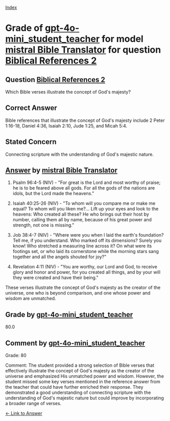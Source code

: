 
[Index](../../../../index.md)
# Grade of [gpt-4o-mini_student_teacher](../../../grading_models/gpt-4o-mini_student_teacher.md) for model [mistral Bible Translator](../../../answering_models/mistral_Bible_Translator.md) for question [Biblical References 2](../../../questions/Biblical_References_2.md)

## Question [Biblical References 2](../../../questions/Biblical_References_2.md)
Which Bible verses illustrate the concept of God's majesty?

## Correct Answer
Bible references that illustrate the concept of God's majesty include 2 Peter 1:16-18, Daniel 4:36, Isaiah 2:10, Jude 1:25, and Micah 5:4.

## Stated Concern
Connecting scripture with the understanding of God's majestic nature.

## [Answer](../Biblical_References_2.md) by [mistral Bible Translator](../../../answering_models/mistral_Bible_Translator.md)
1. Psalm 96:4-5 (NIV) - "For great is the Lord and most worthy of praise; he is to be feared above all gods. For all the gods of the nations are idols, but the Lord made the heavens."

2. Isaiah 40:25-26 (NIV) - "To whom will you compare me or make me equal? To whom will you liken me?... Lift up your eyes and look to the heavens: Who created all these? He who brings out their host by number, calling them all by name, because of his great power and strength, not one is missing."

3. Job 38:4-7 (NIV) - "Where were you when I laid the earth's foundation? Tell me, if you understand. Who marked off its dimensions? Surely you know! Who stretched a measuring line across it? On what were its footings set, or who laid its cornerstone while the morning stars sang together and all the angels shouted for joy?"

4. Revelation 4:11 (NIV) - "You are worthy, our Lord and God, to receive glory and honor and power, for you created all things, and by your will they were created and have their being."

These verses illustrate the concept of God's majesty as the creator of the universe, one who is beyond comparison, and one whose power and wisdom are unmatched.

## Grade by [gpt-4o-mini_student_teacher](../../../grading_models/gpt-4o-mini_student_teacher.md)
80.0

## Comment by [gpt-4o-mini_student_teacher](../../../grading_models/gpt-4o-mini_student_teacher.md)
Grade: 80

Comment: The student provided a strong selection of Bible verses that effectively illustrate the concept of God's majesty as the creator of the universe and emphasized His unmatched power and wisdom. However, the student missed some key verses mentioned in the reference answer from the teacher that could have further enriched their response. They demonstrated a good understanding of connecting scripture with the understanding of God's majestic nature but could improve by incorporating a broader range of verses.

[&lt;- Link to Answer](../Biblical_References_2.md)
